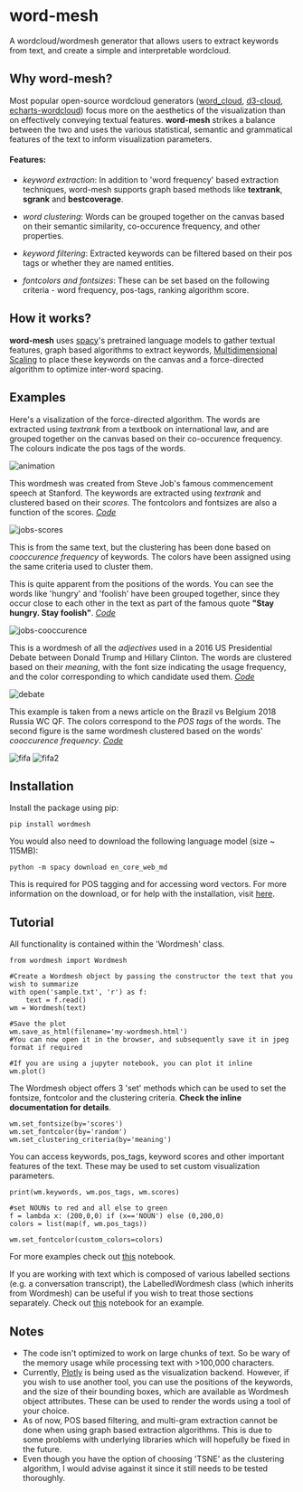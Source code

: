# word-mesh
A wordcloud/wordmesh generator that allows users to extract keywords from text, and create a simple and interpretable wordcloud.


## Why word-mesh?

Most popular open-source wordcloud generators ([word_cloud](https://github.com/amueller/word_cloud), [d3-cloud](https://github.com/jasondavies/d3-cloud), [echarts-wordcloud](https://github.com/ecomfe/echarts-wordcloud)) focus more on the aesthetics of the visualization than on effectively conveying textual features. **word-mesh** strikes a balance between the two and uses the various statistical, semantic and grammatical features of the text to inform visualization parameters.

#### Features:
 - *keyword extraction*: In addition to 'word frequency' based extraction techniques, word-mesh supports graph based methods like **textrank**, **sgrank** and **bestcoverage**.
 
 - *word clustering*: Words can be grouped together on the canvas based on their semantic similarity, co-occurence frequency, and other properties.
 
 - *keyword filtering*: Extracted keywords can be filtered based on their pos tags or whether they are named entities.
 
 - *fontcolors and fontsizes*: These can be set based on the following criteria - word frequency, pos-tags, ranking algorithm score.
 

## How it works?
**word-mesh** uses [spacy](https://spacy.io/)'s pretrained language models to gather textual features, graph based algorithms to extract keywords, [Multidimensional Scaling](https://en.wikipedia.org/wiki/Multidimensional_scaling) to place these keywords on the canvas and a force-directed algorithm to optimize inter-word spacing.


## Examples

Here's a visalization of the force-directed algorithm. The words are extracted using *textrank* from a textbook on international law, and are grouped together on the canvas based on their co-occurence frequency. The colours indicate the pos tags of the words.

![animation](examples/animation.gif)


This wordmesh was created from Steve Job's famous commencement speech at Stanford. The keywords are extracted using *textrank* and clustered based on their *scores*. The fontcolors and fontsizes are also a function of the scores. *[Code](examples/examples.ipynb)*

![jobs-scores](examples/Jobs-speech-scores.png)

This is from the same text, but the clustering has been done based on *cooccurence frequency* of keywords. The colors have been assigned using the same criteria used to cluster them. 

This is quite apparent from the positions of the words. You can see the words like 'hungry' and 'foolish' have been grouped together, since they occur close to each other in the text as part of the famous quote **"Stay hungry. Stay foolish"**. *[Code](examples/examples.ipynb)*

![jobs-cooccurence](examples/Jobs-speech-cooccurence-demo.png)



This is a wordmesh of all the *adjectives* used in a 2016 US Presidential Debate between Donald Trump and Hillary Clinton. The words are clustered based on their *meaning*, with the font size indicating the usage frequency, and the color corresponding to which candidate used them. *[Code](examples/examples_labelled.ipynb)*

![debate](examples/trump_hillary_debate_adj.png)



This example is taken from a news article on the Brazil vs Belgium 2018 Russia WC QF. The colors correspond to the *POS tags* of the words. The second figure is the same wordmesh clustered based on the words' *cooccurence frequency*. *[Code](examples/examples.ipynb)*

![fifa](examples/Belgium-Brazil.png) ![fifa2](examples/Belgium-Brazil-cooccurence.png)

## Installation

Install the package using pip:

    pip install wordmesh

You would also need to download the following language model (size ~ 115MB):

    python -m spacy download en_core_web_md

This is required for POS tagging and for accessing word vectors. For more information on the download, or for help with the installation, visit [here](https://spacy.io/usage/models).

## Tutorial

All functionality is contained within the 'Wordmesh' class.

    from wordmesh import Wordmesh
    
    #Create a Wordmesh object by passing the constructor the text that you wish to summarize
    with open('sample.txt', 'r') as f:
        text = f.read()
    wm = Wordmesh(text) 
    
    #Save the plot
    wm.save_as_html(filename='my-wordmesh.html')
    #You can now open it in the browser, and subsequently save it in jpeg format if required
    
    #If you are using a jupyter notebook, you can plot it inline
    wm.plot()
    
The Wordmesh object offers 3 'set' methods which can be used to set the fontsize, fontcolor and the clustering criteria. **Check the inline documentation for details**.

    wm.set_fontsize(by='scores')
    wm.set_fontcolor(by='random')
    wm.set_clustering_criteria(by='meaning')
   
You can access keywords, pos_tags, keyword scores and other important features of the text. These may be used to set custom visualization parameters.

    print(wm.keywords, wm.pos_tags, wm.scores)
    
    #set NOUNs to red and all else to green
    f = lambda x: (200,0,0) if (x=='NOUN') else (0,200,0)
    colors = list(map(f, wm.pos_tags))
    
    wm.set_fontcolor(custom_colors=colors)
    
For more examples check out [this](examples/examples.ipynb) notebook.

If you are working with text which is composed of various labelled sections (e.g. a conversation transcript), the LabelledWordmesh class (which inherits from Wordmesh) can be useful if you wish to treat those sections separately. Check out [this](examples/examples_labelled.ipynb) notebook for an example.

## Notes

- The code isn't optimized to work on large chunks of text. So be wary of the memory usage while processing text with >100,000 characters.
- Currently, [Plotly](https://plot.ly/) is being used as the visualization backend. However, if you wish to use another tool, you can use the positions of the keywords, and the size of their bounding boxes, which are available as Wordmesh object attributes. These can be used to render the words using a tool of your choice.
- As of now, POS based filtering, and multi-gram extraction cannot be done when using graph based extraction algorithms. This is due to some problems with underlying libraries which will hopefully be fixed in the future.
- Even though you have the option of choosing 'TSNE' as the clustering algorithm, I would advise against it since it still needs to be tested thoroughly.